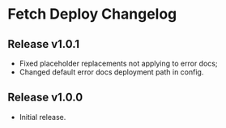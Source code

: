 # Fetch Deploy Changelog

## Release v1.0.1

- Fixed placeholder replacements not applying to error docs;
- Changed default error docs deployment path in config.


## Release v1.0.0

- Initial release.